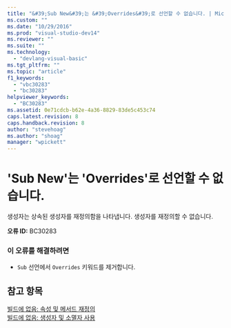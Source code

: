 ```yaml
---
title: "&#39;Sub New&#39;는 &#39;Overrides&#39;로 선언할 수 없습니다. | Microsoft Docs"
ms.custom: ""
ms.date: "10/29/2016"
ms.prod: "visual-studio-dev14"
ms.reviewer: ""
ms.suite: ""
ms.technology: 
  - "devlang-visual-basic"
ms.tgt_pltfrm: ""
ms.topic: "article"
f1_keywords: 
  - "vbc30283"
  - "bc30283"
helpviewer_keywords: 
  - "BC30283"
ms.assetid: 0e71cdcb-b62e-4a36-8829-83de5c453c74
caps.latest.revision: 8
caps.handback.revision: 8
author: "stevehoag"
ms.author: "shoag"
manager: "wpickett"
---
```

# &#39;Sub New&#39;는 &#39;Overrides&#39;로 선언할 수 없습니다.
생성자는 상속된 생성자를 재정의함을 나타냅니다. 생성자를 재정의할 수 없습니다.  
  
 **오류 ID:** BC30283  
  
### 이 오류를 해결하려면  
  
-   `Sub` 선언에서 `Overrides` 키워드를 제거합니다.  
  
## 참고 항목  
 [빌드에 없음: 속성 및 메서드 재정의](http://msdn.microsoft.com/ko-kr/2167e8f5-1225-4b13-9ebd-02591ba90213)   
 [빌드에 없음: 생성자 및 소멸자 사용](http://msdn.microsoft.com/ko-kr/548eebe1-86c4-4377-b2f5-447cb8be3d90)